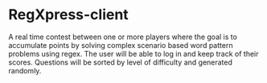 # RegXpress-client

A real time contest between one or more players where the goal is to accumulate points by solving complex scenario based word pattern problems using regex. The user will be able to log in and keep track of their scores. Questions will be sorted by level of difficulty and generated randomly.
